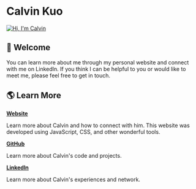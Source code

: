 # Calvin Kuo

[<a href="https://git.io/typing-svg"><img src="https://readme-typing-svg.herokuapp.com?font=Mona+Sans&weight=700&size=50&duration=3210&pause=1000&color=01C101&vCenter=true&width=1000&lines=Hi%2C+I'm+Calvin.;Welcome+to+my+corner+of+the+internet!" alt="Hi, I'm Calvin" /></a>](https://calvin-kuo.github.io/calvinkuo/)

## 🏡 Welcome

You can learn more about me through my personal website and connect with me on LinkedIn. 
If you think I can be helpful to you or would like to meet me, please feel free to get in touch.

## 🌎 Learn More

[**Website**](https://calvin-kuo.github.io/calvinkuo/)

Learn more about Calvin and how to connect with him. This website was developed using JavaScript, CSS, and other wonderful tools.

[**GitHub**](https://github.com/calvin-kuo)

Learn more about Calvin's code and projects.

[**LinkedIn**](https://www.linkedin.com/in/calvin-y-kuo/)

Learn more about Calvin's experiences and network.
